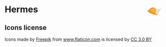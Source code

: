 <!-- # <img align="top" width="45" height="45" src="img/hermes.png"> Hermes -->
# Hermes <img align="right" width="45" height="45" src="img/hermes.png">
<!-- ![Icon](img/hermes.png) -->


## Icons license
<div>Icons made by <a href="http://www.freepik.com" title="Freepik">Freepik</a> from <a href="https://www.flaticon.com/" title="Flaticon">www.flaticon.com</a> is licensed by <a href="http://creativecommons.org/licenses/by/3.0/" title="Creative Commons BY 3.0" target="_blank">CC 3.0 BY</a></div>